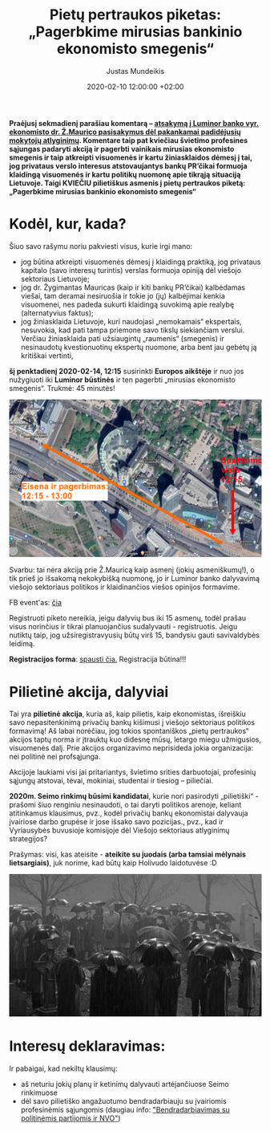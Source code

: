 ﻿---
title:      'Pietų pertraukos piketas: „Pagerbkime mirusias bankinio ekonomisto smegenis“'
date:       2020-02-10 12:00:00 +02:00
author:     Justas Mundeikis
comments:   true
citation:   false
permalink:  /2020/02/10/kvietimas-pietu-pertraukos-piketas/
image:      /assets/2020/02/10/banner.jpg
thumbnail:  /assets/2020/02/10/thumb.banner.jpg
categories:
  - Pilietiškumas
tags:
  - Pilietiškumas
  - Viešasis sektorius
  - Pietų piketas
---

**Praėjusį sekmadienį parašiau komentarą – [atsakymą į Luminor banko vyr. ekonomisto dr. Ž.Maurico pasisakymus dėl pakankamai padidėjusių mokytojų atlyginimų](http://lithuanian-economy.net/2020/02/09/banko-prcikas-mauricas-debunked). Komentare taip pat kviečiau švietimo profesines sąjungas padaryti akciją ir pagerbti vainikais mirusias ekonomisto smegenis ir taip atkreipti visuomenės ir kartu žiniasklaidos dėmesį į tai, jog privataus verslo interesus atstovaujantys bankų PR’čikai formuoja klaidingą visuomenės ir kartu politikų nuomonę apie tikrąją situaciją Lietuvoje. Taigi KVIEČIU pilietiškus asmenis į pietų pertraukos piketą: „Pagerbkime mirusias bankinio ekonomisto smegenis“**<!--more-->

# Kodėl, kur, kada?

Šiuo savo rašymu noriu pakviesti visus, kurie irgi mano:

* jog būtina atkreipti visuomenės dėmesį į klaidingą praktiką, jog privataus kapitalo (savo interesų turintis) verslas formuoja opiniją dėl viešojo sektoriaus Lietuvoje;
* jog dr. Žygimantas Mauricas (kaip ir kiti bankų PR’čikai) kalbėdamas viešai, tam deramai nesiruošia ir tokie jo (jų) kalbėjimai kenkia visuomenei, nes padeda sukurti klaidingą suvokimą apie realybę (alternatyvius faktus);
* jog žiniasklaida Lietuvoje, kuri naudojasi „nemokamais“ ekspertais, nesuvokia, kad pati tampa priemone savo tikslų siekiančiam verslui. Verčiau žiniasklaida pati užsiaugintų „raumenis“ (smegenis) ir nesinaudotų kvestionuotinų ekspertų nuomone, arba bent jau gebėtų ją kritiškai vertinti,

**šį penktadienį 2020-02-14, 12:15** susirinkti **Europos aikštėje** ir nuo jos nužygiuoti iki **Luminor būstinės** ir ten pagerbti „mirusias ekonomisto smegenis“. Trukmė: 45 minutės!

![](/assets/2020/02/10/maps.png)

Svarbu: tai nėra akciją prie Ž.Mauricą kaip asmenį (jokių asmeniškumų!), o tik prieš jo išsakomą nekokybišką nuomonę, jo ir Luminor banko dalyvavimą viešojo sektoriaus politikos ir klaidinančios viešos opinijos formavime.

FB event'as: [čia](https://www.facebook.com/events/174444200493880/)

Registruoti piketo nereikia, jeigu dalyvių bus iki 15 asmenų, todėl prašau visus norinčius ir tikrai planuojančius sudalyvauti - registruotis. Jeigu nutiktų taip, jog užsiregistravyusių būtų virš 15, bandysiu gauti savivaldybės leidimą.

**Registracijos forma**: [spausti čia.](https://forms.gle/isUGHq2AJ5ZaCb7M6) Registracija būtina!!!

# Pilietinė akcija, dalyviai

Tai yra **pilietinė akcija**, kuria aš, kaip pilietis, kaip ekonomistas, išreiškiu savo nepasitenkinimą privačių bankų kišimusi į viešojo sektoriaus politikos formavimą!  Aš labai norėčiau, jog tokios spontaniškos „pietų pertraukos“ akcijos taptų norma ir įtrauktų kuo didesnę mūsų, letargo miegu užmigusios, visuomenės dalį. Prie akcijos organizavimo neprisideda jokia organizacija: nei politinė nei profsąjunga.

Akcijoje laukiami visi jai pritariantys, švietimo srities darbuotojai, profesinių sąjungų atstovai, tėvai, mokiniai, studentai ir tiesiog – piliečiai.

**2020m. Seimo rinkimų būsimi kandidatai**, kurie nori pasirodyti „pilietiški“ - prašomi šiuo renginiu nesinaudoti, o tai daryti politikos arenoje, keliant atitinkamus klausimus, pvz., kodėl privačių bankų ekonomistai dalyvauja įvairiose darbo grupėse ir jose išsako savo pozicijas., pvz., kad ir Vyriausybės buvusioje komisijoje dėl Viešojo sektoriaus atlyginimų strategijos?

Prašymas: visi, kas ateisite - **ateikite su juodais (arba tamsiai mėlynais lietsargiais)**, juk norime, kad būtų kaip Holivudo laidotuvėse :D

![](/assets/2020/02/10/maxresdefault.jpg)

# Interesų deklaravimas:

Ir pabaigai, kad nekiltų klausimų:
* aš neturiu jokių planų ir ketinimų dalyvauti artėjančiuose Seimo rinkimuose
* dėl savo pilietiško angažuotumo bendradarbiauju su įvairiomis profesinėmis sąjungomis (daugiau info: ["Bendradarbiavimas su politinėmis partijomis ir NVO"](http://lithuanian-economy.net/cv/))
